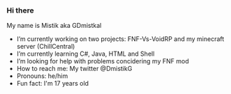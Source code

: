 ### Hi there
My name is Mistik aka GDmistkal
- I’m currently working on two projects: FNF-Vs-VoidRP and my minecraft server (ChillCentral)
- I’m currently learning C#, Java, HTML and Shell
- I’m looking for help with problems concidering my FNF mod
- How to reach me: My twitter @DmistikG
- Pronouns: he/him
- Fun fact: I'm 17 years old
